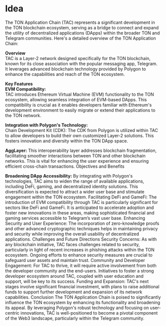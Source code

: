 # Idea

The TON Application Chain (TAC) represents a significant development in the TON blockchain ecosystem, serving as a bridge to connect and expand the utility of decentralized applications (DApps) within the broader TON and Telegram communities. Here's a detailed overview of the TON Application Chain:

**Overview** \
TAC is a Layer-2 network designed specifically for the TON blockchain, known for its close association with the popular messaging app, Telegram. It leverages advanced blockchain technology provided by Polygon to enhance the capabilities and reach of the TON ecosystem.

**Key Features** \
**EVM Compatibility:** \
TAC introduces Ethereum Virtual Machine (EVM) functionality to the TON ecosystem, allowing seamless integration of EVM-based DApps. This compatibility is crucial as it enables developers familiar with Ethereum's development environment to easily migrate or extend their applications to the TON network.&#x20;

**Integration with Polygon's Technology:** \
Chain Development Kit (CDK): The CDK from Polygon is utilized within TAC to allow developers to build their own customized Layer-2 solutions. This fosters innovation and diversity within the TON DApp space.&#x20;

**AggLayer:** This interoperability layer addresses blockchain fragmentation, facilitating smoother interactions between TON and other blockchain networks. This is vital for enhancing the user experience and ensuring efficient cross-chain transactions. Objectives and Benefits&#x20;

**Broadening DApp Accessibility:** By integrating with Polygon's technologies, TAC aims to widen the range of available applications, including DeFi, gaming, and decentralized identity solutions. This diversification is expected to attract a wider user base and stimulate engagement within the TON ecosystem. Facilitating DeFi and GameFi: The introduction of EVM compatibility through TAC is particularly significant for sectors like DeFi and GameFi. It is anticipated to accelerate adoption and foster new innovations in these areas, making sophisticated financial and gaming services accessible to Telegram’s vast user base. Enhancing Security and User Experience: The incorporation of zero-knowledge proofs and other advanced cryptographic techniques helps in maintaining privacy and security while improving the overall usability of decentralized applications. Challenges and Future Directions Security Concerns: As with any blockchain initiative, TAC faces challenges related to security, particularly in light of recent increases in phishing attacks within the TON ecosystem. Ongoing efforts to enhance security measures are crucial to safeguard user assets and maintain trust. Community and Developer Engagement: For TAC to thrive, it will require active involvement from both the developer community and the end-users. Initiatives to foster a strong developer ecosystem around TAC, coupled with user education and support, will be key to its success. Funding and Expansion: TAC's next stages involve significant financial investment, with plans to raise additional funds to support further development and expansion of its network capabilities. Conclusion The TON Application Chain is poised to significantly influence the TON ecosystem by enhancing its functionality and broadening its appeal. By leveraging Polygon's robust technology and focusing on user-centric innovations, TAC is well-positioned to become a pivotal component of the Web3 landscape, particularly within the Telegram community.
